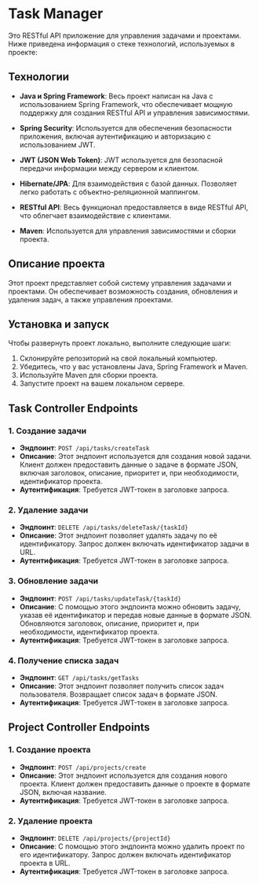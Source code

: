 # Task Manager

Это RESTful API приложение для управления задачами и проектами. Ниже приведена информация о стеке технологий, используемых в проекте:

## Технологии

- **Java и Spring Framework**: Весь проект написан на Java с использованием Spring Framework, что обеспечивает мощную поддержку для создания RESTful API и управления зависимостями.

- **Spring Security**: Используется для обеспечения безопасности приложения, включая аутентификацию и авторизацию с использованием JWT.

- **JWT (JSON Web Token)**: JWT используется для безопасной передачи информации между сервером и клиентом.

- **Hibernate/JPA**: Для взаимодействия с базой данных. Позволяет легко работать с объектно-реляционной маппингом.

- **RESTful API**: Весь функционал предоставляется в виде RESTful API, что облегчает взаимодействие с клиентами.

- **Maven**: Используется для управления зависимостями и сборки проекта.

## Описание проекта

Этот проект представляет собой систему управления задачами и проектами. Он обеспечивает возможность создания, обновления и удаления задач, а также управления проектами.

## Установка и запуск

Чтобы развернуть проект локально, выполните следующие шаги:

1. Склонируйте репозиторий на свой локальный компьютер.
2. Убедитесь, что у вас установлены Java, Spring Framework и Maven.
3. Используйте Maven для сборки проекта.
4. Запустите проект на вашем локальном сервере.


## Task Controller Endpoints

### 1. **Создание задачи**
   - **Эндпоинт**: `POST /api/tasks/createTask`
   - **Описание**: Этот эндпоинт используется для создания новой задачи. Клиент должен предоставить данные о задаче в формате JSON, включая заголовок, описание, приоритет и, при необходимости, идентификатор проекта.
   - **Аутентификация**: Требуется JWT-токен в заголовке запроса.

### 2. **Удаление задачи**
   - **Эндпоинт**: `DELETE /api/tasks/deleteTask/{taskId}`
   - **Описание**: Этот эндпоинт позволяет удалять задачу по её идентификатору. Запрос должен включать идентификатор задачи в URL.
   - **Аутентификация**: Требуется JWT-токен в заголовке запроса.

### 3. **Обновление задачи**
   - **Эндпоинт**: `POST /api/tasks/updateTask/{taskId}`
   - **Описание**: С помощью этого эндпоинта можно обновить задачу, указав её идентификатор и передав новые данные в формате JSON. Обновляются заголовок, описание, приоритет и, при необходимости, идентификатор проекта.
   - **Аутентификация**: Требуется JWT-токен в заголовке запроса.

### 4. **Получение списка задач**
   - **Эндпоинт**: `GET /api/tasks/getTasks`
   - **Описание**: Этот эндпоинт позволяет получить список задач пользователя. Возвращает список задач в формате JSON.
   - **Аутентификация**: Требуется JWT-токен в заголовке запроса.

## Project Controller Endpoints

### 1. **Создание проекта**
   - **Эндпоинт**: `POST /api/projects/create`
   - **Описание**: Этот эндпоинт используется для создания нового проекта. Клиент должен предоставить данные о проекте в формате JSON, включая название.
   - **Аутентификация**: Требуется JWT-токен в заголовке запроса.

### 2. **Удаление проекта**
   - **Эндпоинт**: `DELETE /api/projects/{projectId}`
   - **Описание**: С помощью этого эндпоинта можно удалить проект по его идентификатору. Запрос должен включать идентификатор проекта в URL.
   - **Аутентификация**: Требуется JWT-токен в заголовке запроса.
